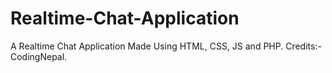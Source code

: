 # Realtime-Chat-Application
A Realtime Chat Application Made Using HTML, CSS, JS and PHP. Credits:- CodingNepal.
